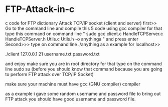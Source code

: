 # FTP-Attack-in-c
c code for FTP dictionary  Attack TCP/IP socket (client and server)
first>> Go to the command line and compile this 5 code using gcc compiler for that type this command on command line
" sudo gcc client.c HandleTCPServer.c HandleTCPServer.h Utils.c Utils.h -o anythinga "
and press enter
Second>>> type on command line ./anything <IP address of Victim> <Port Number> <Usernamefile> <PasswordFile>
as a example for localhost>>

./client 127.0.0.1 21 username.txt password.txt
>>>>>>>>>>>>>>>>>>>>>>
and enjoy make sure you are in root directory for that type on the command line 
sudo su (before you should know that command because you are going to perform FTP attack over TCP/IP Socket)
>>>>>>>>>>>>>>>>>>>>>
make sure your machine must have gcc (GNU compiler) compiler 
>>>>>>>>>>>>>>>>>>>>>>>>>>>
as a example i gave some random username and password file to bring out FTP attack you should have good username and password file.
